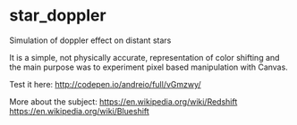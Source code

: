 # star_doppler
Simulation of doppler effect on distant stars

It is a simple, not physically accurate, representation of color shifting and the main purpose was to experiment pixel based manipulation with Canvas.

Test it here:
http://codepen.io/andreio/full/vGmzwy/

More about the subject:
https://en.wikipedia.org/wiki/Redshift
https://en.wikipedia.org/wiki/Blueshift
